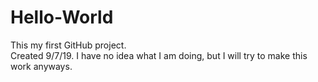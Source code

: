 # Hello-World
This my first GitHub project.  
Created 9/7/19.
I have no idea what I am doing, but I will try to make this work anyways.
